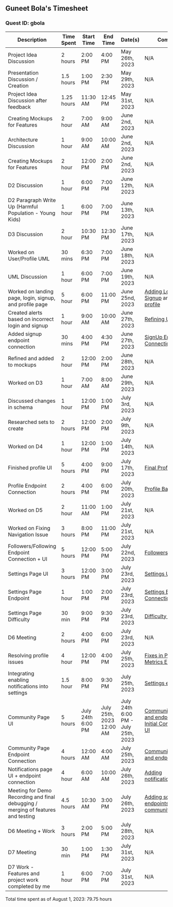 ## Guneet Bola's Timesheet
### Quest ID: gbola

| Description | Time Spent | Start Time | End Time | Date(s) | Commits |
| ----- | ----- | ----- | ----- | ----- | ----- | 
| Project Idea Discussion | 2 hours | 2:00 PM | 4:00 PM | May 26th, 2023 | N/A |
| Presentation Discussion / Creation | 1.5 hours | 1:00 PM | 2:30 PM | May 29th, 2023 | N/A |
| Project Idea Discussion after feedback | 1.25 hours | 11:30 AM | 12:45 PM | May 31st, 2023 | N/A |
| Creating Mockups for Features | 2 hour | 7:00 AM | 9:00 AM | June 2nd, 2023 | N/A |
| Architecture Discussion | 1 hour | 9:00 AM | 10:00 AM | June 2nd, 2023 | N/A |
| Creating Mockups for Features | 2 hour | 12:00 PM | 2:00 PM | June 2nd, 2023 | N/A |
| D2 Discussion | 1 hour | 6:00 PM | 7:00 PM | June 12th, 2023 | N/A
| D2 Paragraph Write Up (Harmful Population - Young Kids) | 1 hour | 6:00 PM | 7:00 PM | June 13th, 2023 | N/A
| D3 Discussion | 2 hour | 10:30 PM | 12:30 PM | June 17th, 2023 | N/A
| Worked on User/Profile UML | 30 mins | 6:30 PM | 7:00 PM | June 18th, 2023 | N/A |
| UML Discussion | 1 hour | 6:00 PM | 7:00 PM | June 19th, 2023 | N/A |
| Worked on landing page, login, signup, and profile page | 5 hour | 6:00 PM | 11:00 PM | June 25nd, 2023 | [Adding Login and Signup](https://github.com/ad-world/clarity/commit/fcdbb4c1808868cc45538df844a0543bbba18748) and [Adding profile](https://github.com/ad-world/clarity/commit/299fdd926a3b97d35b7491ec68515fa36a96fd47) |
| Created alerts based on incorrect login and signup | 1 hour | 9:00 AM | 10:00 AM | June 27th, 2023 | [Refining UI](https://github.com/ad-world/clarity/commit/f52b6835dc4612de60a17e31b375b2744a57c9ed) |
| Added signup endpoint connection | 30 mins | 4:00 PM | 4:30 PM | June 27th, 2023 | [SignUp Endpoint Connection](https://github.com/ad-world/clarity/commit/806d2bb1415f1737dea17c1c3a2be8e6e2f8796c) |
| Refined and added to mockups | 2 hour | 12:00 PM | 2:00 PM | June 28th, 2023 | N/A |
| Worked on D3 | 1 hour | 7:00 AM | 8:00 AM | June 29th, 2023 | N/A |
| Discussed changes in schema | 1 hour | 12:00 PM | 1:00 PM | July 3rd, 2023 | N/A |
| Researched sets to create | 2 hours | 12:00 PM | 2:00 PM | July 9th, 2023 | N/A |
| Worked on D4 | 1 hour | 12:00 PM | 1:00 PM | July 14th, 2023 | N/A |
| Finished profile UI | 5 hours | 4:00 PM | 9:00 PM | July 17th, 2023 | [Final Profile UI](https://github.com/ad-world/clarity/commit/cbf34e1d54f086211eefbe1d9e7b2c771365caa2) |
| Profile Endpoint Connection | 2 hours | 4:00 PM | 6:00 PM | July 20th, 2023 | [Profile Backend](https://github.com/ad-world/clarity/commit/a4c1f3e2b63fedec865e2b23130a4863c46715c7) |
| Worked on D5 | 2 hour | 11:00 AM | 1:00 PM | July 21st, 2023 | N/A |
| Worked on Fixing Navigation Issue | 3 hours | 8:00 PM | 11:00 PM | July 21st, 2023 | N/A |
| Followers/Following Endpoint Connection + UI | 5 hours | 12:00 PM | 5:00 PM | July 22nd, 2023 | [Followers/Following](https://github.com/ad-world/clarity/commit/c3853ee057c870125c9280a3388aa1ff4fb687b0) |
| Settings Page UI | 3 hours | 12:00 PM | 3:00 PM | July 23rd, 2023 | [Settings UI](https://github.com/ad-world/clarity/commit/aa567b6028d1c9c4c26b7ae58847614f24eca4a0) |
| Settings Page Endpoint | 1 hour | 1:00 PM | 2:00 PM | July 23rd, 2023 | [Settings Backend Connection](https://github.com/ad-world/clarity/commit/43971cfaf45ed6c97fb002e711cbee2b80d1c1a6) |
| Settings Page Difficulty | 30 min | 9:00 PM | 9:30 PM | July 23rd, 2023 | [Difficulty Added](https://github.com/ad-world/clarity/commit/3f8e4c09ed59d3afa769b98a85a29e17847e88f6) |
| D6 Meeting | 2 hours | 4:00 PM | 6:00 PM | July 23rd, 2023 | N/A |
| Resolving profile issues | 4 hour | 12:00 PM | 4:00 PM | July 25th, 2023 | [Fixes in Profile ](https://github.com/ad-world/clarity/commit/c1f569557d96fd25d1507fbd4346806558bac0ac) and [Metrics Edits](https://github.com/ad-world/clarity/commit/3f89c1a3c8f80c1046ca559a3d939c94644cc4d4)|
| Integrating enabling notifications into settings | 1.5 hour | 8:00 PM | 9:30 PM | July 25th, 2023 |[Settings edits](https://github.com/ad-world/clarity/commit/ea3bb434f6a547e3d8d82677fc217797f737c32a) |
| Community Page UI | 5 hours | July 24th 6:00 PM | July 25th, 2023 12:00 AM | July 24th 6:00 PM - July 25th, 2023 | [Community page UI and endpoint](https://github.com/ad-world/clarity/commit/b6d427867f21bf063c31df5273908b27d922a150) and [Initial Community UI](https://github.com/ad-world/clarity/commit/9282040eb1076c253c06fd3a66bc6f0dc63e3a47)|
| Community Page Endpoint Connection | 4 hours | 12:00 AM | 4:00 AM | July 25th, 2023 | [Community page UI and endpoint](https://github.com/ad-world/clarity/commit/b6d427867f21bf063c31df5273908b27d922a150) |
| Notifications page UI + endpoint connection | 4 hour | 6:00 AM | 10:00 AM | July 26th, 2023 | [Adding notifications page.](https://github.com/ad-world/clarity/commit/dc544de4d7f3d3aa628cc58012c9016e5f5aec10) |
| Meeting for Demo Recording and final debugging / merging of features and testing | 4.5 hours | 10:30 AM | 3:00 PM | July 26th, 2023 | [Adding some endpoints to community page.](https://github.com/ad-world/clarity/commit/623529d200e3354d3cfdb47c89a58fc5142945c9) |
| D6 Meeting + Work | 3 hours | 2:00 PM | 5:00 PM | July 28th, 2023 | N/A |
| D7 Meeting | 30 min | 1:00 PM | 1:30 PM | July 31st, 2023 | N/A |
| D7 Work - Features and project work completed by me | 1 hour | 6:00 PM | 7:00 PM | July 31st, 2023 | N/A |

Total time spent as of August 1, 2023: 79.75 hours

